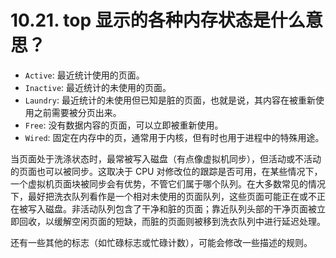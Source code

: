 # 10.21. top 显示的各种内存状态是什么意思？

- `Active`: 最近统计使用的页面。
- `Inactive`: 最近统计的未使用的页面。
- `Laundry`: 最近统计的未使用但已知是脏的页面，也就是说，其内容在被重新使用之前需要被分页出来。
- `Free`: 没有数据内容的页面，可以立即被重新使用。
- `Wired`: 固定在内存中的页，通常用于内核，但有时也用于进程中的特殊用途。

当页面处于洗涤状态时，最常被写入磁盘（有点像虚拟机同步），但活动或不活动的页面也可以被同步。这取决于 CPU 对修改位的跟踪是否可用，在某些情况下，一个虚拟机页面块被同步会有优势，不管它们属于哪个队列。在大多数常见的情况下，最好把洗衣队列看作是一个相对未使用的页面队列，这些页面可能正在或不正在被写入磁盘。非活动队列包含了干净和脏的页面；靠近队列头部的干净页面被立即回收，以缓解空闲页面的短缺，而脏的页面则被移到洗衣队列中进行延迟处理。

还有一些其他的标志（如忙碌标志或忙碌计数），可能会修改一些描述的规则。
